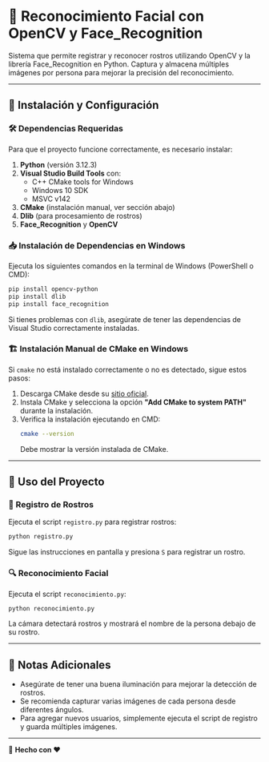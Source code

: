 # 📸 Reconocimiento Facial con OpenCV y Face\_Recognition

Sistema que permite registrar y reconocer rostros utilizando OpenCV y la librería Face\_Recognition en Python. Captura y almacena múltiples imágenes por persona para mejorar la precisión del reconocimiento.

---

## 🚀 Instalación y Configuración

### 🛠 Dependencias Requeridas

Para que el proyecto funcione correctamente, es necesario instalar:

1. **Python** (versión 3.12.3)
2. **Visual Studio Build Tools** con:
   - C++ CMake tools for Windows
   - Windows 10 SDK
   - MSVC v142
3. **CMake** (instalación manual, ver sección abajo)
4. **Dlib** (para procesamiento de rostros)
5. **Face\_Recognition** y **OpenCV**

### 📥 Instalación de Dependencias en Windows

Ejecuta los siguientes comandos en la terminal de Windows (PowerShell o CMD):

```sh
pip install opencv-python
pip install dlib
pip install face_recognition
```

Si tienes problemas con `dlib`, asegúrate de tener las dependencias de Visual Studio correctamente instaladas.

### 🏗 Instalación Manual de CMake en Windows

Si `cmake` no está instalado correctamente o no es detectado, sigue estos pasos:

1. Descarga CMake desde su [sitio oficial](https://cmake.org/download/).
2. Instala CMake y selecciona la opción **"Add CMake to system PATH"** durante la instalación.
3. Verifica la instalación ejecutando en CMD:
   ```sh
   cmake --version
   ```
   Debe mostrar la versión instalada de CMake.

---

## 📌 Uso del Proyecto

### 👤 Registro de Rostros

Ejecuta el script `registro.py` para registrar rostros:

```sh
python registro.py
```

Sigue las instrucciones en pantalla y presiona `S` para registrar un rostro.

### 🔍 Reconocimiento Facial

Ejecuta el script `reconocimiento.py`:

```sh
python reconocimiento.py
```

La cámara detectará rostros y mostrará el nombre de la persona debajo de su rostro.

---

## 📝 Notas Adicionales

- Asegúrate de tener una buena iluminación para mejorar la detección de rostros.
- Se recomienda capturar varias imágenes de cada persona desde diferentes ángulos.
- Para agregar nuevos usuarios, simplemente ejecuta el script de registro y guarda múltiples imágenes.

---

🎯 **Hecho con ❤️**


